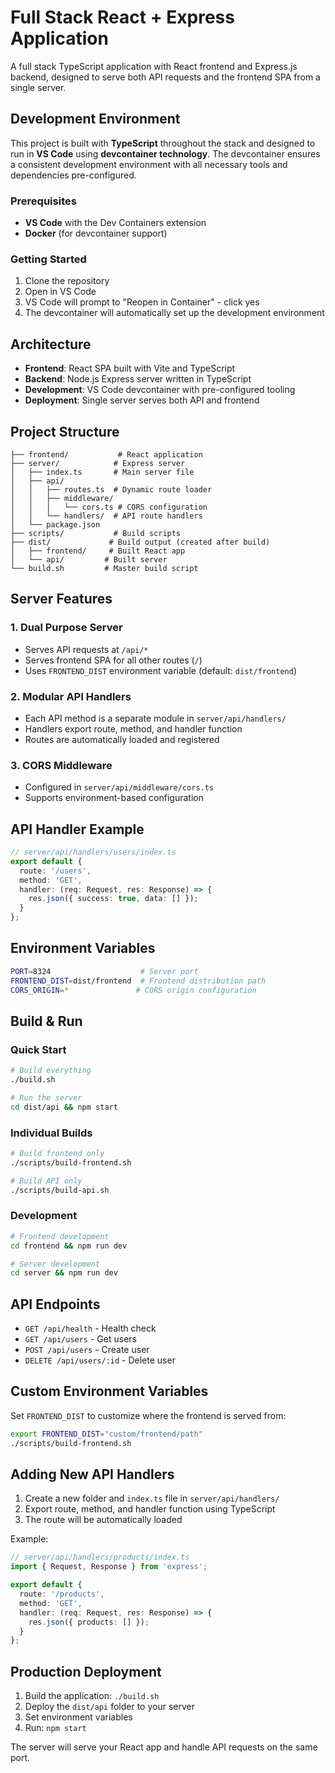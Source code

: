 # Full Stack React + Express Application

A full stack TypeScript application with React frontend and Express.js backend, designed to serve both API requests and the frontend SPA from a single server.

## Development Environment

This project is built with **TypeScript** throughout the stack and designed to run in **VS Code** using **devcontainer technology**. The devcontainer ensures a consistent development environment with all necessary tools and dependencies pre-configured.

### Prerequisites
- **VS Code** with the Dev Containers extension
- **Docker** (for devcontainer support)

### Getting Started
1. Clone the repository
2. Open in VS Code
3. VS Code will prompt to "Reopen in Container" - click yes
4. The devcontainer will automatically set up the development environment

## Architecture

- **Frontend**: React SPA built with Vite and TypeScript
- **Backend**: Node.js Express server written in TypeScript
- **Development**: VS Code devcontainer with pre-configured tooling
- **Deployment**: Single server serves both API and frontend

## Project Structure

```
├── frontend/           # React application
├── server/            # Express server
│   ├── index.ts       # Main server file
│   ├── api/
│   │   ├── routes.ts  # Dynamic route loader
│   │   ├── middleware/
│   │   │   └── cors.ts # CORS configuration
│   │   └── handlers/  # API route handlers
│   └── package.json
├── scripts/           # Build scripts
├── dist/             # Build output (created after build)
│   ├── frontend/     # Built React app
│   └── api/         # Built server
└── build.sh         # Master build script
```

## Server Features

### 1. **Dual Purpose Server**
- Serves API requests at `/api/*`
- Serves frontend SPA for all other routes (`/`)
- Uses `FRONTEND_DIST` environment variable (default: `dist/frontend`)

### 2. **Modular API Handlers**
- Each API method is a separate module in `server/api/handlers/`
- Handlers export route, method, and handler function
- Routes are automatically loaded and registered

### 3. **CORS Middleware**
- Configured in `server/api/middleware/cors.ts`
- Supports environment-based configuration

## API Handler Example

```typescript
// server/api/handlers/users/index.ts
export default {
  route: '/users',
  method: 'GET',
  handler: (req: Request, res: Response) => {
    res.json({ success: true, data: [] });
  }
};
```

## Environment Variables

```bash
PORT=8324                    # Server port
FRONTEND_DIST=dist/frontend  # Frontend distribution path
CORS_ORIGIN=*               # CORS origin configuration
```

## Build & Run

### Quick Start
```bash
# Build everything
./build.sh

# Run the server
cd dist/api && npm start
```

### Individual Builds
```bash
# Build frontend only
./scripts/build-frontend.sh

# Build API only
./scripts/build-api.sh
```

### Development
```bash
# Frontend development
cd frontend && npm run dev

# Server development
cd server && npm run dev
```

## API Endpoints

- `GET /api/health` - Health check
- `GET /api/users` - Get users
- `POST /api/users` - Create user
- `DELETE /api/users/:id` - Delete user

## Custom Environment Variables

Set `FRONTEND_DIST` to customize where the frontend is served from:

```bash
export FRONTEND_DIST="custom/frontend/path"
./scripts/build-frontend.sh
```

## Adding New API Handlers

1. Create a new folder and `index.ts` file in `server/api/handlers/`
2. Export route, method, and handler function using TypeScript
3. The route will be automatically loaded

Example:
```typescript
// server/api/handlers/products/index.ts
import { Request, Response } from 'express';

export default {
  route: '/products',
  method: 'GET',
  handler: (req: Request, res: Response) => {
    res.json({ products: [] });
  }
};
```

## Production Deployment

1. Build the application: `./build.sh`
2. Deploy the `dist/api` folder to your server
3. Set environment variables
4. Run: `npm start`

The server will serve your React app and handle API requests on the same port.
